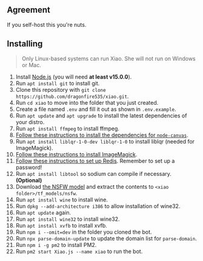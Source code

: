 ## Agreement

If you self-host this you're nuts.

## Installing

> Only Linux-based systems can run Xiao. She will not run on Windows or Mac.

1. Install [Node.js](https://nodejs.org/en/) (you will need **at least v15.0.0**).
2. Run `apt install git` to install git.
3. Clone this repository with `git clone https://github.com/dragonfire535/xiao.git`.
4. Run `cd xiao` to move into the folder that you just created.
5. Create a file named `.env` and fill it out as shown in `.env.example`.
6. Run `apt update` and `apt upgrade` to install the latest dependencies of your distro.
7. Run `apt install ffmpeg` to install ffmpeg.
8. [Follow these instructions to install the dependencies for `node-canvas`](https://github.com/Automattic/node-canvas/wiki/Installation%3A-Ubuntu-and-other-Debian-based-systems).
9. Run `apt install liblqr-1-0-dev liblqr-1-0` to install liblqr (needed for ImageMagick).
10. [Follow these instructions to install ImageMagick](https://www.tecmint.com/install-imagemagick-on-debian-ubuntu/).
11. [Follow these instructions to set up Redis](https://www.digitalocean.com/community/tutorials/how-to-install-and-secure-redis-on-ubuntu-18-04). Remember to set up a password!
12. Run `apt install libtool` so sodium can compile if necessary. **(Optional)**
13. Download [the NSFW model](https://github.com/gantman/nsfw_model) and extract the contents to `<xiao folder>/tf_models/nsfw`.
14. Run `apt install wine` to install wine.
15. Run `dpkg --add-architecture i386` to allow installation of wine32.
16. Run `apt update` again.
17. Run `apt install wine32` to install wine32.
18. Run `apt install xvfb` to install xvfb.
19. Run `npm i --omit=dev` in the folder you cloned the bot.
20. Run `npx parse-domain-update` to update the domain list for `parse-domain`.
21. Run `npm i -g pm2` to install PM2.
22. Run `pm2 start Xiao.js --name xiao` to run the bot.
